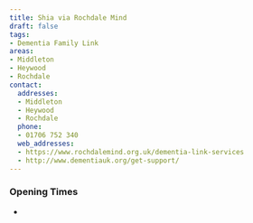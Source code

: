 ```yaml
---
title: Shia via Rochdale Mind
draft: false
tags:
- Dementia Family Link
areas:
- Middleton
- Heywood
- Rochdale
contact:
  addresses:
  - Middleton
  - Heywood
  - Rochdale
  phone:
  - 01706 752 340
  web_addresses:
  - https://www.rochdalemind.org.uk/dementia-link-services
  - http://www.dementiauk.org/get-support/
---
```


### Opening Times
* 